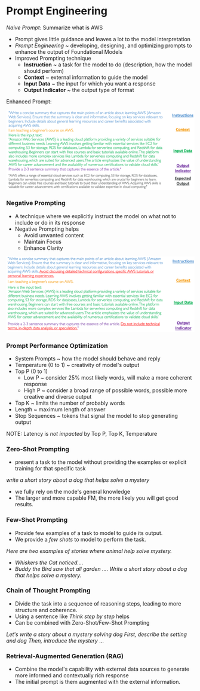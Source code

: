 # Prompt Engineering

*Naive Prompt:* Summarize what is AWS

- Prompt gives little guidance and leaves a lot to the model interpretation
- *Prompt Engineering* ~ developing, designing, and optimizing prompts to enhance the output of Foundational Models
- Improved Prompting technique
    - **Instruction** ~ a task for the model to do (description, how the model should perform)
    - **Context** ~ external information to guide the model
    - **Input Data** ~ the input for which you want a response
    - **Output Indicator** ~ the output type of format

Enhanced Prompt:

![](assets/Pasted%20image%2020251009121502.png)
### Negative Prompting

- A technique where we explicitly instruct the model on what not to include or do in its response
- Negative Prompting helps
    - Avoid unwanted content
    - Maintain Focus
    - Enhance Clarity

![](assets/Pasted%20image%2020251009121520.png)
### Prompt Performance Optimization

- System Prompts ~ how the model should behave and reply
- Temperature (0 to 1) ~ creativity of model's output
- Top P (0 to 1)
    - Low P ~ consider 25% most likely words, will make a more coherent response
    - High P ~ consider a broad range of possible words, possible more creative and diverse output
- Top K ~ limits the number of probably words
- Length ~ maximum length of answer
- Stop Sequences ~ tokens that signal the model to stop generating output

NOTE: Latency is *not impacted* by Top P, Top K, Temperature

### Zero-Shot Prompting

- present a task to the model without providing the examples or explicit training for that specific task

*write a short story about a dog that helps solve a mystery*

- we fully rely on the mode's general knowledge
- The larger and more capable FM, the more likely you will get good results.
### Few-Shot Prompting

- Provide few examples of a task to model to guide its output.
- We provide a *few shots* to model to perform the task.

*Here are two examples of stories where animal help solve mystery.*

- *Whiskers the Cat noticed....*
- *Buddy the Bird saw that all garden ....*
*Write a short story about a dog that helps solve a mystery.*

### Chain of Thought Prompting

- Divide the task into a sequence of reasoning steps, leading to more structure and coherence.
- Using a sentence like *Think step by step* helps
- Can be combined with Zero-Shot/Few-Shot Prompting

*Let's write a story about a mystery solving dog*
*First, describe the setting and dog*
*Then, introduce the mystery*
...

### Retrieval-Augmented Generation (RAG)

- Combine the model's capability with external data sources to generate more informed and contextually rich response
- The initial prompt is them augmented with the external information.

